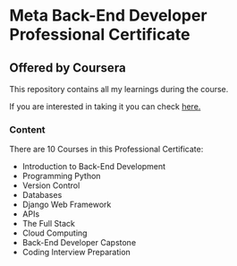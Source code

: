 # Meta Back-End Developer Professional Certificate

## Offered by Coursera

This repository contains all my learnings during the course.

If you are interested in taking it you can check [here.](https://www.coursera.org/professional-certificates/meta-back-end-developer)

### Content

There are 10 Courses in this Professional Certificate:

- Introduction to Back-End Development
- Programming Python
- Version Control
- Databases
- Django Web Framework
- APIs
- The Full Stack
- Cloud Computing
- Back-End Developer Capstone
- Coding Interview Preparation


